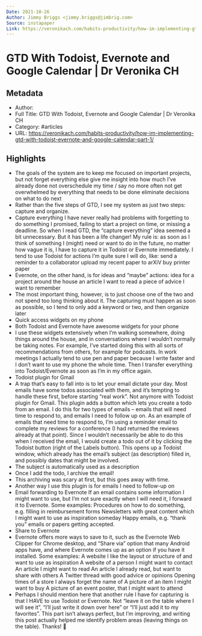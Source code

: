 ```yaml
---
Date: 2021-10-26
Author: Jimmy Briggs <jimmy.briggs@jimbrig.com>
Source: instapaper
Link: https://veronikach.com/habits-productivity/how-im-implementing-gtd-with-todoist-evernote-and-google-calendar-part-1/
---
```

# GTD With Todoist, Evernote and Google Calendar | Dr Veronika CH

## Metadata
- Author: 
- Full Title: GTD With Todoist, Evernote and Google Calendar | Dr Veronika CH
- Category: #articles
- URL: https://veronikach.com/habits-productivity/how-im-implementing-gtd-with-todoist-evernote-and-google-calendar-part-1/

## Highlights
- The goals of the system are to
  keep me focused on important projects, but not forget everything else
  give me insight into how much I’ve already done
  not overschedule my time / say no more often
  not get overwhelmed by everything that needs to be done
  eliminate decisions on what to do next
- Rather than the five steps of GTD, I see my system as just two steps: capture and organize.
- Capture everything
  I have never really had problems with forgetting to do something I promised, failing to start a project on time, or missing a deadline. So when I read GTD, the “capture everything” idea seemed a bit unnecessary. But it has been a life changer!
  My rule is: as soon as I think of something I (might) need or want to do in the future, no matter how vague it is, I have to capture it in Todoist or Evernote immediately. I tend to use Todoist for actions I’m quite sure I will do, like:
  send a reminder to a collaborator
  upload my recent paper to arXiV
  buy printer paper
- Evernote, on the other hand, is for ideas and “maybe” actions:
  idea for a project around the house
  an article I want to read
  a piece of advice I want to remember
- The most important thing, however, is to just choose one of the two and not spend too long thinking about it. The capturing must happen as soon as possible, so I tend to only add a keyword or two, and then organize later
- Quick access widgets on my phone
- Both Todoist and Evernote have awesome widgets for your phone
- I use these widgets extensively when I’m walking somewhere, doing things around the house, and in conversations where I wouldn’t normally be taking notes. For example, I’ve started doing this with all sorts of recommendations from others, for example for podcasts. In work meetings I actually tend to use pen and paper because I write faster and I don’t want to use my phone the whole time. Then I transfer everything into Todoist/Evernote as soon as I’m in my office again.
- Todoist plugin for Gmail
- A trap that’s easy to fall into is to let your email dictate your day. Most emails have some todos associated with them, and it’s tempting to handle these first, before starting “real work”. Not anymore with Todoist plugin for Gmail. This plugin adds a button which lets you create a todo from an email. I do this for two types of emails – emails that will need time to respond to, and emails I need to follow up on.
  As an example of emails that need time to respond to, I’m using a reminder email to complete my reviews for a conference (I had returned the reviews already at that point). Since I wouldn’t necessarily be able to do this when I received the email, I would create a todo out of it by clicking the Todoist button (right of the Labels button).
  This opens up a Todoist window, which already has the email’s subject (as description) filled in, and possibly dates that might be involved.
- The subject is automatically used as a description
- Once I add the todo, I archive the email!
- This archiving was scary at first, but this goes away with time.
- Another way I use this plugin is for emails I need to follow-up on
- Email forwarding to Evernote
  If an email contains some information I might want to use, but I’m not sure exactly when I will need it, I forward it to Evernote. Some examples:
  Procedures on how to do something, e.g. filling in reimbursement forms
  Newsletters with great content which I might want to use as inspiration someday
  Happy emails, e.g. “thank you” emails or papers getting accepted.
- Share to Evernote
- Evernote offers more ways to save to it, such as the Evernote Web Clipper for Chrome desktop, and “Share via” option that many Android apps have, and where Evernote comes up as an option if you have it installed. Some examples:
  A website I like the layout or structure of and want to use as inspiration
  A website of a person I might want to contact
  An article I might want to read
  An article I already read, but want to share with others
  A Twitter thread with good advice or opinions
  Opening times of a store I always forget the name of
  A picture of an item I might want to buy
  A picture of an event poster, that I might want to attend
- Perhaps I should mention here that another rule I have for capturing is that I HAVE to use Todoist or Evernote. Not “leave it on the table where I will see it”, “I’ll just write it down over here” or “I’ll just add it to my favorites”. This part isn’t always perfect, but I’m improving, and writing this post actually helped me identify problem areas (leaving things on the table). Thanks! 🙂

